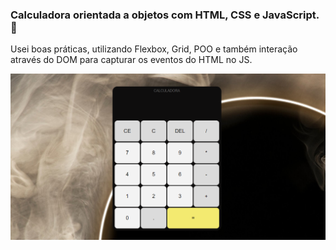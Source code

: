 ### Calculadora orientada a objetos com HTML, CSS e JavaScript. 🚀
Usei boas práticas, utilizando Flexbox, Grid, POO e também interação através do DOM para capturar os eventos do HTML no JS.





<img src="/Calculadora/Styles/assets/img/calculadora.png">
